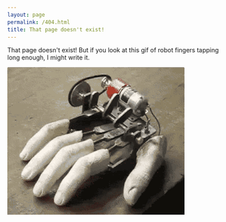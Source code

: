 ```yaml
---
layout: page
permalink: /404.html
title: That page doesn't exist!
---
```


That page doesn't exist! But if you look at this gif of robot fingers tapping long enough, I might write it.

![Tappity tap tap...](img/finger_tap.gif)
